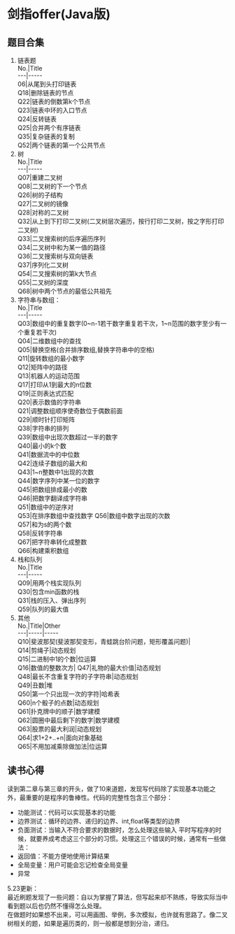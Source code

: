 # 剑指offer(Java版)

## 题目合集
1. 链表题  
No.|Title  
---|-----  
06|从尾到头打印链表  
Q18|删除链表的节点  
Q22|链表的倒数第k个节点  
Q23|链表中环的入口节点  
Q24|反转链表  
Q25|合并两个有序链表  
Q35|复杂链表的复制  
Q52|两个链表的第一个公共节点  
2. 树  
No.|Title  
---|-----  
Q07|重建二叉树  
Q08|二叉树的下一个节点  
Q26|树的子结构  
Q27|二叉树的镜像  
Q28|对称的二叉树  
Q32|从上到下打印二叉树(二叉树层次遍历，按行打印二叉树，按之字形打印二叉树)  
Q33|二叉搜索树的后序遍历序列  
Q34|二叉树中和为某一值的路径  
Q36|二叉搜索树与双向链表  
Q37|序列化二叉树  
Q54|二叉搜索树的第k大节点  
Q55|二叉树的深度  
Q68|树中两个节点的最低公共祖先  
3. 字符串与数组：  
No.|Title  
---|-----  
Q03|数组中的重复数字(0~n-1若干数字重复若干次，1~n范围的数字至少有一个重复若干次)  
Q04|二维数组中的查找  
Q05|替换空格(合并排序数组,替换字符串中的空格)  
Q11|旋转数组的最小数字  
Q12|矩阵中的路径  
Q13|机器人的运动范围  
Q17|打印从1到最大的n位数  
Q19|正则表达式匹配  
Q20|表示数值的字符串  
Q21|调整数组顺序使奇数位于偶数前面  
Q29|顺时针打印矩阵  
Q38|字符串的排列  
Q39|数组中出现次数超过一半的数字  
Q40|最小的k个数  
Q41|数据流中的中位数  
Q42|连续子数组的最大和  
Q43|1~n整数中1出现的次数  
Q44|数字序列中某一位的数字  
Q45|把数组排成最小的数  
Q46|把数字翻译成字符串  
Q51|数组中的逆序对  
Q53|在排序数组中查找数字
Q56|数组中数字出现的次数  
Q57|和为s的两个数  
Q58|反转字符串  
Q67|把字符串转化成整数  
Q66|构建乘积数组  
4. 栈和队列  
No.|Title  
---|-----  
Q09|用两个栈实现队列  
Q30|包含min函数的栈  
Q31|栈的压入、弹出序列  
Q59|队列的最大值  
5. 其他  
No.|Title|Other  
---|-----|-----  
Q10|斐波那契(斐波那契变形，青蛙跳台阶问题，矩形覆盖问题)|  
Q14|剪绳子|动态规划  
Q15|二进制中1的个数|位运算  
Q16|数值的整数次方|
Q47|礼物的最大价值|动态规划  
Q48|最长不含重复字符的子字符串|动态规划  
Q49|丑数|堆  
Q50|第一个只出现一次的字符|哈希表  
Q60|n个骰子的点数|动态规划  
Q61|扑克牌中的顺子|数学建模  
Q62|圆圈中最后剩下的数字|数学建模  
Q63|股票的最大利润|动态规划  
Q64|求1+2+..+n|面向对象基础  
Q65|不用加减乘除做加法|位运算  

## 读书心得
读到第二章与第三章的开头，做了10来道题，发现写代码除了实现基本功能之外，最重要的是程序的鲁棒性。代码的完整性包含三个部分：  
*   功能测试：代码可以实现基本的功能
*   边界测试：循环的边界、递归的边界、int,float等类型的边界
*   负面测试：当输入不符合要求的数据时，怎么处理这些输入
平时写程序的时候，就要养成考虑这三个部分的习惯。处理这三个错误的时候，通常有一些做法：
*   返回值：不能方便地使用计算结果
*   全局变量：用户可能会忘记检查全局变量
*   异常  

5.23更新：  
最近刷题发现了一些问题：自以为掌握了算法，但写起来却不熟练，导致实际当中看到题以后也仍然不懂得怎么处理。  
在做题时如果想不出来，可以用画图、举例，多次模拟，也许就有思路了。像二叉树相关的题，如果是遍历类的，则一般都是想到分治，递归。  
